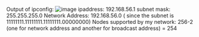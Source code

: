 Output of ipconfig:
![image](https://github.com/AmanKafle/Computer-Network/assets/85100268/f4fa1867-a30e-4d84-a4a1-aacbe3a36b52)
ipaddress: 192.168.56.1
subnet mask: 255.255.255.0
Network Address: 192.168.56.0 ( since the subnet is 11111111.11111111.11111111.00000000)
Nodes supported by my network: 256-2 (one for network address and another for broadcast address) = 254

